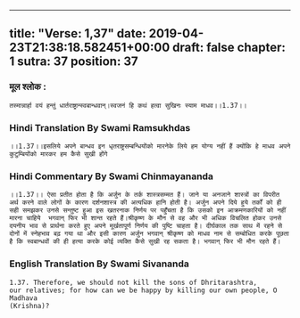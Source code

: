
---
title: "Verse: 1,37"
date: 2019-04-23T21:38:18.582451+00:00
draft: false
chapter: 1
sutra: 37
position: 37
---
### मूल श्लोक :
```
तस्मान्नार्हा वयं हन्तुं धार्तराष्ट्रान्स्वबान्धवान्।स्वजनं हि कथं हत्वा सुखिनः स्याम माधव।।1.37।।

```

### Hindi Translation By Swami Ramsukhdas
```
।।1.37।।इसलिये अपने बान्धव इन धृतराष्ट्रसम्बन्धियोंको मारनेके लिये हम योग्य नहीं हैं क्योंकि हे माधव अपने कुटुम्बियोंको मारकर हम कैसे सुखी होंगे

```

### Hindi Commentary By Swami Chinmayananda
```
।।1.37।। ऐसा प्रतीत होता है कि अर्जुन के तर्क शास्त्रसम्मत हैं। जाने या अनजाने शास्त्रों का विपरीत अर्थ करने वाले लोगों के कारण दर्शनशास्त्र की अत्यधिक हानि होती है। अर्जुन अपने दिये हुये तर्कों को ही सही समझकर उनसे सन्तुष्ट हुआ इस खतरनाक निर्णय पर पहुँचता है कि उसको इन आक्रमणकारियों को नहीं मारना चाहिये  भगवान् फिर भी शान्त रहते हैं।श्रीकृष्ण के मौन से वह और भी अधिक विचलित होकर उनसे दयनीय भाव से प्रार्थना करते हुए अपने मूर्खतापूर्ण निर्णय की पुष्टि चाहता है। दीर्घकाल तक साथ में रहने से दोनों में स्नेहभाव बढ़ गया था और इसी कारण अर्जुन भगवान् श्रीकृष्ण को माधव नाम से सम्बोधित करके पूछता है कि स्वबान्धवों की ही हत्या करके कोई व्यक्ति कैसे सुखी रह सकता है। भगवान् फिर भी मौन रहते हैं।

```

### English Translation By Swami  Sivananda
```
1.37. Therefore, we should not kill the sons of Dhritarashtra,
our relatives; for how can we be happy by killing our own people, O Madhava
(Krishna)?

```

